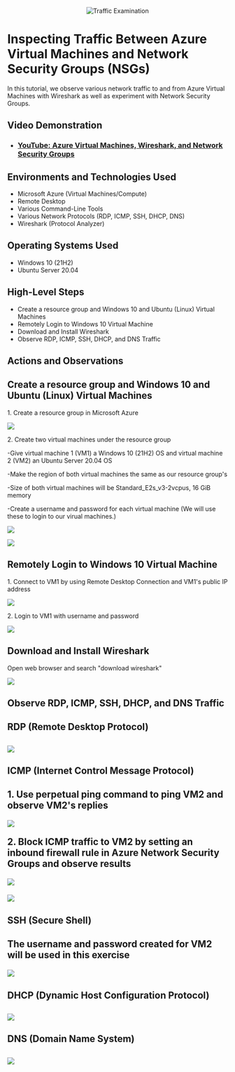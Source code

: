<p align="center">
<img src="https://i.imgur.com/Ua7udoS.png" alt="Traffic Examination"/>
</p>

<h1>Inspecting Traffic Between Azure Virtual Machines and Network Security Groups (NSGs)</h1>
In this tutorial, we observe various network traffic to and from Azure Virtual Machines with Wireshark as well as experiment with Network Security Groups. <br />


<h2>Video Demonstration</h2>

- ### [YouTube: Azure Virtual Machines, Wireshark, and Network Security Groups](https://www.youtube.com)

<h2>Environments and Technologies Used</h2>

- Microsoft Azure (Virtual Machines/Compute)
- Remote Desktop
- Various Command-Line Tools
- Various Network Protocols (RDP, ICMP, SSH, DHCP, DNS)
- Wireshark (Protocol Analyzer)

<h2>Operating Systems Used </h2>

- Windows 10 (21H2)
- Ubuntu Server 20.04

<h2>High-Level Steps</h2>

- Create a resource group and Windows 10 and Ubuntu (Linux) Virtual Machines
- Remotely Login to Windows 10 Virtual Machine
- Download and Install Wireshark
- Observe RDP, ICMP, SSH, DHCP, and DNS Traffic

<h2>Actions and Observations</h2>
<h2>Create a resource group and Windows 10 and Ubuntu (Linux) Virtual Machines</h2>
<p>
1. Create a resource group in Microsoft Azure
</p>
<p>
<img src="https://i.imgur.com/Iq1UNZP.png"/>
</p>
<p>
2. Create two virtual machines under the resource group
</p>
<p>
 -Give virtual machine 1 (VM1) a Windows 10 (21H2) OS and virtual machine 2 (VM2) an Ubuntu Server 20.04 OS 
</p>
<p>
 -Make the region of both virtual machines the same as our resource group's
</p>
<p>
 -Size of both virtual machines will be Standard_E2s_v3-2vcpus, 16 GiB memory
</p>
<p>
 -Create a username and password for each virtual machine (We will use these to login to our virual machines.)
<p>
<img src="https://i.imgur.com/mLztC45.png"/>
</p>
<p>
<img src="https://i.imgur.com/gylLFsp.png"/>
</p>
<h2>Remotely Login to Windows 10 Virtual Machine</h2>
<p>
1. Connect to VM1 by using Remote Desktop Connection and VM1's public IP address
<p>
<img src="https://i.imgur.com/3u3xSsb.png"/>
</p>
</p>
2. Login to VM1 with username and password 
</p>
<p>
<img src="https://i.imgur.com/Z1UyG6g.png"/>
</p>
<h2>Download and Install Wireshark</h2>
<p>
Open web browser and search "download wireshark"
</p>
<p>
<img src="https://i.imgur.com/IaUWgMM.png"/>
</p>
<h2>Observe RDP, ICMP, SSH, DHCP, and DNS Traffic<h2>

<h2>RDP (Remote Desktop Protocol)<h2>
<p>
<img src="https://i.imgur.com/HuwguyK.png"/>
</p>
<h2>ICMP (Internet Control Message Protocol)<h2>
<p>
1. Use perpetual ping command to ping VM2 and observe VM2's replies
<p>
<img src="https://i.imgur.com/TCoLjJN.png"/>
</p>
<p>
2. Block ICMP traffic to VM2 by setting an inbound firewall rule in Azure Network Security Groups and observe results
<p>
<img src="https://i.imgur.com/HdQomj0.png"/>
</p>
<p>
<img src="https://i.imgur.com/MWo2nc7.png"/>
</p>
<h2>SSH (Secure Shell)<h2>
<p>
The username and password created for VM2 will be used in this exercise
<p>
<img src="https://i.imgur.com/m9gorqJ.png"/>
</p>
<h2>DHCP (Dynamic Host Configuration Protocol)<h2>
<p>
<img src="https://i.imgur.com/iVjJEFt.png"/>
</p>
<h2>DNS (Domain Name System)<h2>
<p>
<img src="https://i.imgur.com/ZpRW8AI.png"/>
</p>
